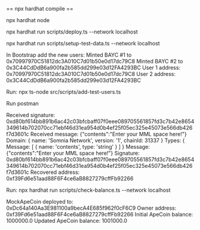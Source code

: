 == npx hardhat compile ==

npx hardhat node

npx hardhat run scripts/deploy.ts --network localhost

npx hardhat run scripts/setup-test-data.ts --network localhost

In Bootstrap add the new users:
Minted BAYC #1 to 0x70997970C51812dc3A010C7d01b50e0d17dc79C8
Minted BAYC #2 to 0x3C44CdDdB6a900fa2b585dd299e03d12FA4293BC
User 1 address: 0x70997970C51812dc3A010C7d01b50e0d17dc79C8
User 2 address: 0x3C44CdDdB6a900fa2b585dd299e03d12FA4293BC

Run:
npx ts-node src/scripts/add-test-users.ts

Run postman

Received signature: 0xd80bf614bb891b6ac42c03bfcbaff07f0eee089705561857fd3c7b42e8654349614b702070cc71ebf46d31ea954d0b4ef25f05ec325e45073e566db426f7d3601c
Received message: {"contents":"Enter your MML space here!"}
Domain: { name: 'Somnia Network', version: '1', chainId: 31337 }
Types: { Message: [ { name: 'contents', type: 'string' } ] }
Message: {"contents":"Enter your MML space here!"}
Signature: 0xd80bf614bb891b6ac42c03bfcbaff07f0eee089705561857fd3c7b42e8654349614b702070cc71ebf46d31ea954d0b4ef25f05ec325e45073e566db426f7d3601c
Recovered address: 0xf39Fd6e51aad88F6F4ce6aB8827279cffFb92266


Run:
npx hardhat run scripts/check-balance.ts --network localhost

MockApeCoin deployed to: 0xDc64a140Aa3E981100a9becA4E685f962f0cF6C9
Owner address: 0xf39Fd6e51aad88F6F4ce6aB8827279cffFb92266
Initial ApeCoin balance: 1000000.0
Updated ApeCoin balance: 1001000.0